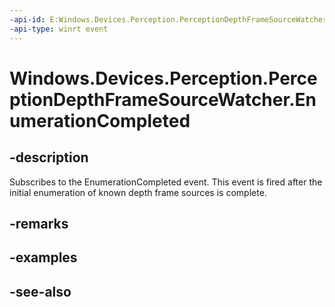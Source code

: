 ```yaml
---
-api-id: E:Windows.Devices.Perception.PerceptionDepthFrameSourceWatcher.EnumerationCompleted
-api-type: winrt event
---
```


<!-- Event syntax
public event Windows.Foundation.TypedEventHandler EnumerationCompleted<Windows.Devices.Perception.PerceptionDepthFrameSourceWatcher,  object>
-->

# Windows.Devices.Perception.PerceptionDepthFrameSourceWatcher.EnumerationCompleted

## -description
Subscribes to the EnumerationCompleted event. This event is fired after the initial enumeration of known depth frame sources is complete.

## -remarks

## -examples

## -see-also
